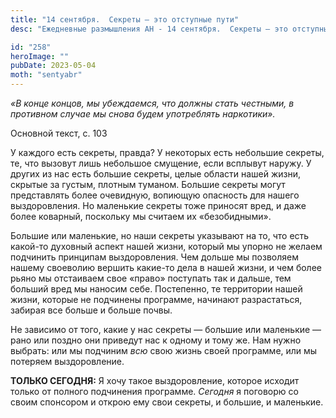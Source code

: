 ```yaml
---
title: "14 сентября.  Секреты – это отступные пути"
desc: "Ежедневные размышления АН - 14 сентября.  Секреты – это отступные пути"

id: "258"
heroImage: ""
pubDate: 2023-05-04
moth: "sentyabr"
---
```


_«В конце концов, мы убеждаемся, что должны стать честными, в противном случае
мы снова будем употреблять наркотики»._

Основной текст, с. 103

У каждого есть секреты, правда? У некоторых есть небольшие секреты, те, что
вызовут лишь небольшое смущение, если всплывут наружу. У других из нас есть
большие секреты, целые области нашей жизни, скрытые за густым, плотным
туманом. Большие секреты могут представлять более очевидную, вопиющую
опасность для нашего выздоровления. Но маленькие секреты тоже приносят вред, и
даже более коварный, поскольку мы считаем их «безобидными».

Большие или маленькие, но наши секреты указывают на то, что есть какой-то
духовный аспект нашей жизни, который мы упорно не желаем подчинить принципам
выздоровления. Чем дольше мы позволяем нашему своеволию вершить какие-то дела
в нашей жизни, и чем более рьяно мы отстаиваем свое «право» поступать так и
дальше, тем больший вред мы наносим себе. Постепенно, те территории нашей
жизни, которые не подчинены программе, начинают разрастаться, забирая все
больше и больше почвы.

Не зависимо от того, какие у нас секреты — большие или маленькие — рано или
поздно они приведут нас к одному и тому же. Нам нужно выбрать: или мы подчиним
_всю_ свою жизнь своей программе, или мы потеряем выздоровление.

**ТОЛЬКО СЕГОДНЯ:** Я хочу такое выздоровление, которое исходит только от
полного подчинения программе. _Сегодня_ я поговорю со своим спонсором и открою
ему свои секреты, и большие, и маленькие.
